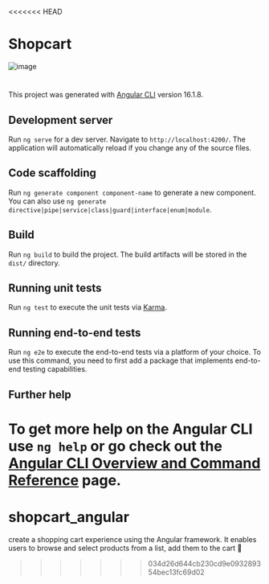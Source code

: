 <<<<<<< HEAD
# Shopcart
![image](https://github.com/amadich/shopcart_angular/assets/74735976/2b99d899-8517-469f-b722-38d723e4eea1)
#

This project was generated with [Angular CLI](https://github.com/angular/angular-cli) version 16.1.8.

## Development server

Run `ng serve` for a dev server. Navigate to `http://localhost:4200/`. The application will automatically reload if you change any of the source files.

## Code scaffolding

Run `ng generate component component-name` to generate a new component. You can also use `ng generate directive|pipe|service|class|guard|interface|enum|module`.

## Build

Run `ng build` to build the project. The build artifacts will be stored in the `dist/` directory.

## Running unit tests

Run `ng test` to execute the unit tests via [Karma](https://karma-runner.github.io).

## Running end-to-end tests

Run `ng e2e` to execute the end-to-end tests via a platform of your choice. To use this command, you need to first add a package that implements end-to-end testing capabilities.

## Further help

To get more help on the Angular CLI use `ng help` or go check out the [Angular CLI Overview and Command Reference](https://angular.io/cli) page.
=======
# shopcart_angular
create a shopping cart experience using the Angular framework. It enables users to browse and select products from a list, add them to the cart 🛒
>>>>>>> 034d26d644cb230cd9e093289354bec13fc69d02

